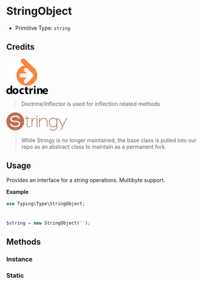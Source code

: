 # StringObject

* Primitive Type: `string`

## Credits

<a href="https://github.com/doctrine/inflector">
  <img src="https://raw.githubusercontent.com/TheDevNetwork/Aux/master/images/doctrine-logo.png" alt="Doctrine Collections & Doctrine Inflector" width="110px" />
</a>

> Doctrine/Inflector is used for inflection related methods

<a href="https://github.com/danielstjules/Stringy">
  <img src="https://raw.githubusercontent.com/TheDevNetwork/Aux/master/images/stringy.png" alt="Stringy" width="160px" />
</a>

> While Stringy is no longer maintained, the base class is pulled 
> into our repo as an abstract class to maintain as a permanent fork.

## Usage

Provides an interface for a string operations. Multibyte support.

**Example**

```php
use Typing\Type\StringObject;


$string = new StringObject('');
```

## Methods

### Instance

### Static
